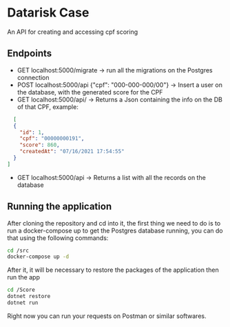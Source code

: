 # Datarisk Case

An API for creating and accessing cpf scoring

## Endpoints

- GET localhost:5000/migrate -> run all the migrations on the Postgres connection
- POST localhost:5000/api {"cpf": "000-000-000/00"} -> Insert a user on the database, with the generated score for the CPF 
- GET localhost:5000/api/<cpf> -> Returns a Json containing the info on the DB of that CPF, example: 
```json
  [
  {
    "id": 1,
    "cpf": "00000000191",
    "score": 860,
    "createdAt": "07/16/2021 17:54:55"
  }
]
```
- GET localhost:5000/api -> Returns a list with all the records on the database

## Running the application

After cloning the repository and cd into it, the first thing we need to do is to run a docker-compose up to get the Postgres database running, you can do that using the following commands:

```bash
cd /src
docker-compose up -d
```

After it, it will be necessary to restore the packages of the application then run the app
```bash
cd /Score
dotnet restore
dotnet run
```
  
Right now you can run your requests on Postman or similar softwares.
